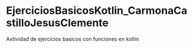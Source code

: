 # EjerciciosBasicosKotlin_CarmonaCastilloJesusClemente
Axtividad de ejercicios basicos con funciones en kotlin
